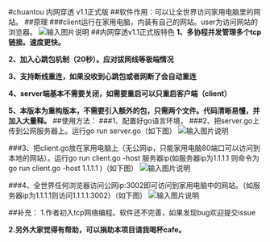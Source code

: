 #chuantou 内网穿透 v1.1正式版
##软件作用：可以让全世界访问家用电脑里的网站。
##原理
###client运行在家用电脑，内装有自己的网站。user为访问网站的浏览器。
![输入图片说明](http://git.oschina.net/uploads/images/2017/0313/235933_fd3a3ee6_891703.png "在这里输入图片标题")
##内网穿透v1.1正式版特色
 **1、多协程并发管理多个tcp链接。速度更快。** 

 **2、加入心跳包机制（20秒）。应对拔网线等极端情况** 

 **3、支持断线重连，如果没收到心跳包或者网断了会自动重连** 

 **4、server端基本不需要关闭，如需要重启可以只重启客户端（client）** 

 **5、本版本为重构版本，不需要引入额外的包，只需两个文件。代码清晰易懂，并加入大量释。** 
##使用方法：
###1、配置好go语言环境，
###2、把server.go上传到公网服务器上。运行go run server.go（如下图）
![输入图片说明](http://git.oschina.net/uploads/images/2017/0322/165645_8df360fb_891703.png "在这里输入图片标题")

###3、把client.go放在家用电脑上（无公网ip，只能家用电脑80端口可以访问到本地的网站）。运行go run client.go -host 服务器ip(如服务器ip为1.1.1.1 则命令为go run client.go -host 1.1.1.1 )（如下图）
![输入图片说明](http://git.oschina.net/uploads/images/2017/0322/170756_c0a4985f_891703.png "在这里输入图片标题")

###4、全世界任何浏览器访问公网ip:3002即可访问到家用电脑中的网站。（如服务器ip为1.1.1.1则访问1.1.1.1:3002）（如下图）
![输入图片说明](http://git.oschina.net/uploads/images/2017/0322/165708_62c3c386_891703.png "在这里输入图片标题")

##补充：
1.作者初入tcp网络编程。软件还不完善，如果发现bug欢迎提交issue

 **2.另外大家觉得有帮助，可以捐助本项目请我喝杯cafe。** 
